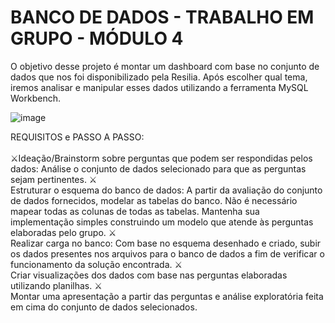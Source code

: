 # BANCO DE DADOS - TRABALHO EM GRUPO - MÓDULO 4

O objetivo desse projeto é montar um dashboard com base no conjunto de dados que nos foi disponibilizado pela Resilia. Após escolher qual tema, iremos analisar e manipular esses dados utilizando a ferramenta MySQL Workbench.


![image](https://user-images.githubusercontent.com/56053290/214435493-51f54bef-c818-4508-a72e-7f87470e95bd.png)


REQUISITOS e PASSO A PASSO:<br>
 <br>⚔️Ideação/Brainstorm sobre perguntas que podem ser respondidas pelos dados: Análise o conjunto de dados selecionado para que as perguntas sejam pertinentes.
 ⚔️<br>Estruturar o esquema do banco de dados: A partir da avaliação do conjunto de dados fornecidos, modelar as tabelas do banco. Não é necessário mapear todas as colunas de todas  as tabelas. Mantenha sua implementação simples construindo um modelo que atende às perguntas elaboradas pelo grupo.
 ⚔️<br>Realizar carga no banco: Com base no esquema desenhado e criado, subir os dados presentes nos arquivos para o banco de dados a fim de verificar o funcionamento da solução encontrada.
 ⚔️<br>Criar visualizações dos dados com base nas perguntas elaboradas utilizando planilhas.
 ⚔️<br>Montar uma apresentação a partir das perguntas e análise exploratória feita em cima do conjunto de dados selecionados.


